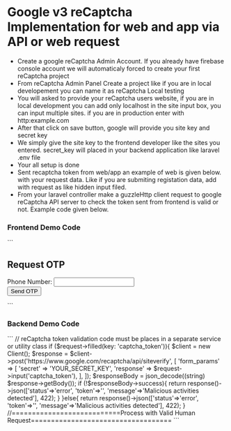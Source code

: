 <h1>Google v3 reCaptcha Implementation for web and app via API or web request</h1>
<ul>
  <li>Create a google reCaptcha Admin Account. If you already have firebase console account we will automaticaly forced to create your first reCaptcha project</li>
  <li>From reCaptcha Admin Panel Create a project like if you are in local developement you can name it as reCaptcha Local testing</li>
  <li>You will asked to provide your reCaptcha users website, if you are in local development you can add only localhost in the site input box, you can input multiple sites. if you are in production 
  enter with http:example.com</li>
  <li>After that click on save button, google will provide you site key and secret key</li>
  <li>We simply give the site key to the frontend developer like the sites you entered. secret_key will placed in your backend application like laravel .env file</li>
  <li>Your all setup is done</li>
  <li>Sent recaptcha token from web/app an example of web is given below. with your request data. Like if you are submiting registation data, add with request as like hidden input filed.</li>
  <li>From your laravel controller make a guzzleHttp client request to google reCaptcha API server to check the token sent from frontend is valid or not. Example code given below.</li>
</ul>

<h3>Frontend Demo Code</h3>
```
<!DOCTYPE html>
<html lang="en">
<head>
    <meta charset="UTF-8">
    <meta name="viewport" content="width=device-width, initial-scale=1.0">
    <title>OTP Form with reCAPTCHA v3</title>
    <link href="https://stackpath.bootstrapcdn.com/bootstrap/4.5.2/css/bootstrap.min.css" rel="stylesheet">
    <script src="https://www.google.com/recaptcha/api.js?render=YOUR_SITE_KEY"></script> <!-- Replace with your actual site key -->
</head>
<body>

<div class="container mt-5">
    <h2>Request OTP</h2>
    <form id="otpForm">
        <div class="form-group">
            <label for="phone">Phone Number:</label>
            <input type="text" class="form-control" id="phone" name="phone" required>
        </div>
        <input type="hidden" name="captcha_token" id="captcha_token">
        <input type="hidden" name="jatri_token" value="YOUR_SITE_KEY">
        <button type="submit" class="btn btn-primary">Send OTP</button>
    </form>
    <div id="responseMessage" class="mt-3"></div>
</div>

<script>
    document.getElementById('otpForm').addEventListener('submit', function (event) {
        event.preventDefault(); // Prevent form from submitting normally

        // Execute reCAPTCHA
        grecaptcha.ready(function() {
            grecaptcha.execute('YOUR_SITE_KEY', {action: 'send_otp'}).then(function(token) {
                // Set the captcha token to the hidden field
                document.getElementById('captcha_token').value = token;

                // Create FormData object to send data via AJAX
                const formData = new FormData(event.target);

                // Send the AJAX request
                fetch('http://userapiservice.test/v1/send-otp', {
                    method: 'POST',
                    body: formData,
                    headers: {
                        'Accept': 'application/json',
                    }
                })
                    .then(response => response.json())
                    .then(data => {
                        document.getElementById('responseMessage').innerText = data.success ? 'OTP Sent Successfully!' : 'Error: ' + data.error;
                    })
                    .catch(error => {
                        document.getElementById('responseMessage').innerText = 'An error occurred. Please try again later.';
                    });
            });
        });
    });
</script>

<script src="https://code.jquery.com/jquery-3.5.1.slim.min.js"></script>
<script src="https://cdn.jsdelivr.net/npm/@popperjs/core@2.11.6/dist/umd/popper.min.js"></script>
<script src="https://stackpath.bootstrapcdn.com/bootstrap/4.5.2/js/bootstrap.min.js"></script>
</body>
</html>
```
<h3>Backend Demo Code</h3>
```
// reCaptcha token validation code must be places in a separate service or utility class
        if ($request->filled(key: 'captcha_token')){
            $client = new Client();
            $response = $client->post('https://www.google.com/recaptcha/api/siteverify', [
                'form_params' => [
                    'secret' => 'YOUR_SECRET_KEY',
                    'response' => $request->input('captcha_token'),
                ],
            ]);
            $responseBody = json_decode((string) $response->getBody());
            if (!$responseBody->success){
                return response()->json(['status'=>'error', 'token'=>'', 'message'=>'Malicious activities detected'], 422);
            }
        }else{
            return response()->json(['status'=>'error', 'token'=>'', 'message'=>'Malicious activities detected'], 422);
        }
        //===========================Process with Valid Human Request===================================
```
